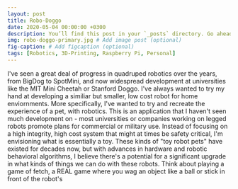 ```yaml
---
layout: post
title: Robo-Doggo
date: 2020-05-04 00:00:00 +0300
description: You’ll find this post in your `_posts` directory. Go ahead and edit it and re-build the site to see your changes. # Add post description (optional) 
img: robo-doggo-primary.jpg # Add image post (optional)
fig-caption: # Add figcaption (optional)
tags: [Robotics, 3D-Printing, Raspberry Pi, Personal]
---
```


I've seen a great deal of progress in quadruped robotics over the years, from BigDog to SpotMini, and now widespread development at universities like the MIT Mini Cheetah or Stanford Doggo. I've always wanted to try my hand at developing a similiar but smaller, low cost robot for home enviornments. More specifically, I've wanted to try and recreate the experience of a pet, with robotics. This is an application that I haven't seen much development on - most universities or companies working on legged robots promote plans for commercial or military use. Instead of focusing on a high integrity, high cost system that might at times be safety critical, I'm envisioning what is essentially a toy. 
These kinds of "toy robot pets" have existed for decades now, but with advances in hardware and robotic behavioral algorithms, I believe there's a potential for a significant upgrade in what kinds of things we can do with these robots. Think about playing a game of fetch, a REAL game where you wag an object like a ball or stick in front of the robot's 